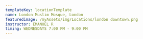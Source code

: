 ```yaml
---
templateKey: locationTemplate
name: London Muslim Mosque, London
featuredimage: /myAssets/img/Locations/london downtown.png
instructor: EMANUEL R
timing: WEDNESDAYS 7:00 PM - 9:00 PM
---
```

